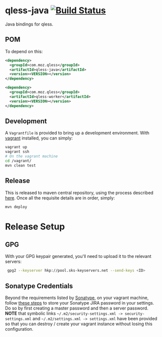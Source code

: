qless-java [![Build Status](https://travis-ci.org/seomoz/qless-java.svg?branch=master)](https://travis-ci.org/seomoz/qless-java)
==========
Java bindings for qless.

POM
---
To depend on this:

```xml
<dependency>
  <groupId>com.moz.qless</groupId>
  <artifactId>qless-java</artifactId>
  <version><VERSION></version>
</dependency>

<dependency>
  <groupId>com.moz.qless</groupId>
  <artifactId>qless-worker</artifactId>
  <version><VERSION></version>
</dependency>
```

Development
-----------
A `Vagrantfile` is provided to bring up a development environment. With
[vagrant](https://www.vagrantup.com/) installed, you can simply:

```bash
vagrant up
vagrant ssh
# On the vagrant machine
cd /vagrant/
mvn clean test
```

Release
-------
This is released to maven central repository, using the process described
[here](http://central.sonatype.org/pages/ossrh-guide.html). Once all the
requisite details are in order, simply:

```bash
mvn deploy
```

Release Setup
=============
GPG
---
With your GPG keypair generated, you'll need to upload it to the relevant servers:

```bash
 gpg2 --keyserver hkp://pool.sks-keyservers.net --send-keys <ID>
 ```

Sonatype Credentials
--------------------
Beyond the requirements listed by
[Sonatype](http://central.sonatype.org/pages/ossrh-guide.html), on your
vagrant machine, follow
[these steps](http://maven.apache.org/guides/mini/guide-encryption.html)
to store your Sonatype JIRA password in your settings. Do so by first
creating a master password and then a server password. __NOTE__ that symbolic
links `~/.m2/security-settings.xml -> security-settings.xml` and
`~/.m2/settings.xml -> settings.xml` have been provided so that you can
destroy / create your vagrant instance without losing this configuration.
